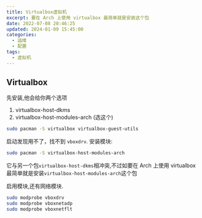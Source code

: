 ```yaml
---
title: Virtualbox虚拟机
excerpt: 要在 Arch 上使用 virtualbox 最简单就是安装这个包
date: 2022-07-08 20:46:25
updated: 2024-01-09 15:45:00
categories: 
  - 运维
  - 配置
tags:
  - 虚拟机
---
```


## Virtualbox

先安装,他会给你两个选项

1. virtualbox-host-dkms
2. virtualbox-host-modules-arch (选这个)

```bash
sudo pacman -S virtualbox virtualbox-guest-utils
```

启动发现用不了，找不到 `vboxdrv`. 安装模块:

```bash
sudo pacman -S virtualbox-host-modules-arch
```

它与另一个包`virtualbox-host-dkms`相冲突,不过如要在 Arch 上使用 virtualbox 最简单就是安装`virtualbox-host-modules-arch`这个包

启用模块,还有网络模块.

```bash
sudo modprobe vboxdrv
sudo modprobe vboxnetadp
sudo modprobe vboxnetflt
```
